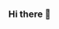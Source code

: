 ### Hi there 👋

<!--
**sebitkuel/sebitkuel** is a ✨ _special_ ✨ repository because its `README.md` (this file) appears on your GitHub profile.

Here are some ideas to get you started:

- 🔭 I’m currently working on HTML,CSS and Js
- 🌱 I’m currently learning Js
- 👯 I’m looking to collaborate on Js
- 🤔 I’m looking for help with Js
- 💬 Ask me about HTML, CSS and Js
- 📫 How to reach me: jackkuelmazierlham@gmail.com 
Instagram: remeeniz 
WhatsApp:+211922475866
- 😄 Pronouns: He
- ⚡ Fun fact: I like coding 
-->
